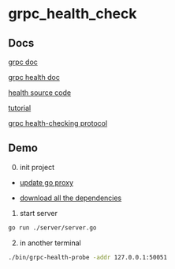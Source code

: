 # grpc_health_check

## Docs

[grpc doc](https://pkg.go.dev/google.golang.org/grpc)

[grpc health doc](https://pkg.go.dev/google.golang.org/grpc@v1.37.0/health)

[health source code](https://sourcegraph.com/github.com/grpc/grpc-go/-/tree/health)

[tutorial](https://github.com/grpc-ecosystem/grpc-health-probe)

[grpc health-checking protocol](https://github.com/grpc/grpc/blob/master/doc/health-checking.md)


## Demo
0. init project

- [update go proxy](https://goproxy.io/zh/)

- [download all the dependencies](https://golangbyexample.com/go-mod-tidy/)

1. start server

```bash
go run ./server/server.go
```

2. in another terminal

```bash
./bin/grpc-health-probe -addr 127.0.0.1:50051
```
